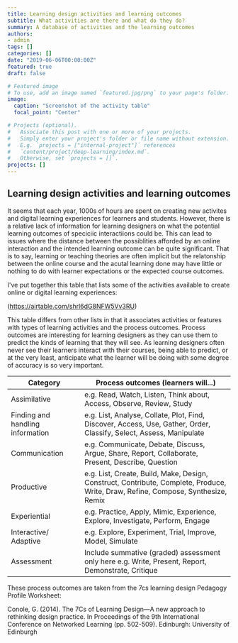 ```yaml
---
title: Learning design activities and learning outcomes
subtitle: What activities are there and what do they do?
summary: A database of activities and the learning outcomes
authors:
- admin
tags: []
categories: []
date: "2019-06-06T00:00:00Z"
featured: true
draft: false

# Featured image
# To use, add an image named `featured.jpg/png` to your page's folder. 
image:
  caption: "Screenshot of the activity table"
  focal_point: "Center"

# Projects (optional).
#   Associate this post with one or more of your projects.
#   Simply enter your project's folder or file name without extension.
#   E.g. `projects = ["internal-project"]` references 
#   `content/project/deep-learning/index.md`.
#   Otherwise, set `projects = []`.
projects: []
---
```




## Learning design activities and learning outcomes
It seems that each year, 1000s of hours are spent on creating new activites and digital learning experiences for learners and students. However, there is a relative lack of information for learning designers on what the potential learning outcomes of speciciic interactiions could be. This can lead to issues where the distance between the possiblities afforded by an online interaction and the intended learning outcome can be quite significant.  That is to say, learning or teaching theories are often implicit but the relatonship between the online course and the acutal learning done may have little or nothing to do with learner expectations or the expected course outcomes. 

I've put together this table that lists some of the activities available to create online or digital learning experiences: 

(https://airtable.com/shrl6dG8NFW5Vv3RU)

This table differs from other lists in that it associates activities or features with types of learning activities and the process outcomes. Process outcomes are interesting for learning designers as they can use them to predict the kinds of learning that they will see. As learning designers often never see their learners interact with their courses, being able to predict, or at the very least, anticipate what the learner will be doing with some degree of accuracy is so very important. 

| Category 	| Process outcomes (learners will...) 	|
|----------------------------------	|-----------------------------------------------------------------------------------------------------------------------------------	|
| Assimilative 	| e.g. Read, Watch, Listen, Think about, Access, Observe, Review, Study 	|
| Finding and handling information 	| e.g. List, Analyse, Collate, Plot, Find, Discover, Access, Use, Gather, Order, Classify, Select, Assess, Manipulate 	|
| Communication 	| e.g. Communicate, Debate, Discuss, Argue, Share, Report, Collaborate, Present, Describe, Question 	|
| Productive 	| e.g. List, Create, Build, Make, Design, Construct, Contribute, Complete, Produce, Write, Draw, Refine, Compose, Synthesize, Remix 	|
| Experiential 	| e.g. Practice, Apply, Mimic, Experience, Explore, Investigate, Perform, Engage 	|
| Interactive/ Adaptive 	| e.g. Explore, Experiment, Trial, Improve, Model, Simulate 	|
| Assessment 	| Include summative (graded) assessment only here e.g. Write, Present, Report, Demonstrate, Critique 	|


These process outcomes are taken from the 7cs learning design Pedagogy Profile Worksheet: 

Conole, G. (2014). The 7Cs of Learning Design—A new approach to rethinking design practice. In Proceedings of the 9th International Conference on Networked Learning (pp. 502-509). Edinburgh: University of Edinburgh



